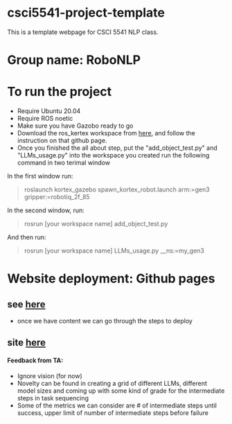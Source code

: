 # csci5541-project-template

This is a template webpage for CSCI 5541 NLP class.

# Group name: RoboNLP

# To run the project
- Require Ubuntu 20.04
- Require ROS noetic
- Make sure you have Gazobo ready to go
- Download the ros_kertex workspace from [here](https://docs.github.com/en/pages/getting-started-with-github-pages/creating-a-github-pages-site#creating-your-site), and follow the instruction on that github page.
- Once you finished the all about step, put the "add_object_test.py" and "LLMs_usage.py" into the workspace you created run the following command in two terimal window

In the first window run:
> roslaunch kortex_gazebo spawn_kortex_robot.launch arm:=gen3  gripper:=robotiq_2f_85

In the second window, run:
> rosrun [your workspace name] add_object_test.py


And then run:
> rosrun [your workspace name] LLMs_usage.py  __ns:=my_gen3







# Website deployment: Github pages
## see [here](https://docs.github.com/en/pages/getting-started-with-github-pages/creating-a-github-pages-site#creating-your-site)
- once we have content we can go through the steps to deploy

## site [here](https://joelisk.github.io/umn-csci5541-f24-robonlp/)





#### Feedback from TA:
- Ignore vision (for now)
- Novelty can be found in creating a grid of different LLMs, different model sizes and coming up with some kind of grade for the 
intermediate steps in task sequencing
- Some of the metrics we can consider are # of intermediate steps until success, upper limit of number of intermediate steps before failure